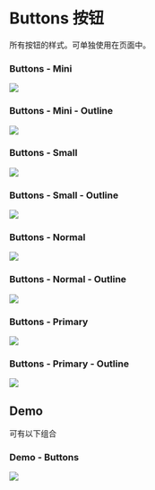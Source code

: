 
# Buttons 按钮
所有按钮的样式。可单独使用在页面中。

### Buttons - Mini
![][image-1]

### Buttons - Mini - Outline
![][image-2]

### Buttons - Small
![][image-3]

### Buttons - Small - Outline
![][image-4]

### Buttons - Normal
![][image-5]

### Buttons - Normal - Outline
![][image-6]

### Buttons - Primary
![][image-7]

### Buttons - Primary - Outline
![][image-8]

## Demo
可有以下组合

### Demo - Buttons
![][image-9]

[image-1]:	https://github.com/viomiui/viomiui.image/blob/master/UIKit/Control/Buttons/Buttons%20-%20Mini.png?raw=true
[image-2]:	https://github.com/viomiui/viomiui.image/blob/master/UIKit/Control/Buttons/Buttons%20-%20Mini%20-%20Outline.png?raw=true
[image-3]:	https://github.com/viomiui/viomiui.image/blob/master/UIKit/Control/Buttons/Buttons%20-%20Small.png?raw=true
[image-4]:	https://github.com/viomiui/viomiui.image/blob/master/UIKit/Control/Buttons/Buttons%20-%20Small%20-%20Outline.png?raw=true
[image-5]:	https://github.com/viomiui/viomiui.image/blob/master/UIKit/Control/Buttons/Buttons%20-%20Normal.png?raw=true
[image-6]:	https://github.com/viomiui/viomiui.image/blob/master/UIKit/Control/Buttons/Buttons%20-%20Normal%20-%20Outline.png?raw=true
[image-7]:	https://github.com/viomiui/viomiui.image/blob/master/UIKit/Control/Buttons/Buttons%20-%20Primary.png?raw=true
[image-8]:	https://github.com/viomiui/viomiui.image/blob/master/UIKit/Control/Buttons/Buttons%20-%20Primary%20-%20Outline.png?raw=true
[image-9]:	https://github.com/viomiui/viomiui.image/blob/master/UIKit/Control/Buttons/Demo%20-%20Buttons.png?raw=true